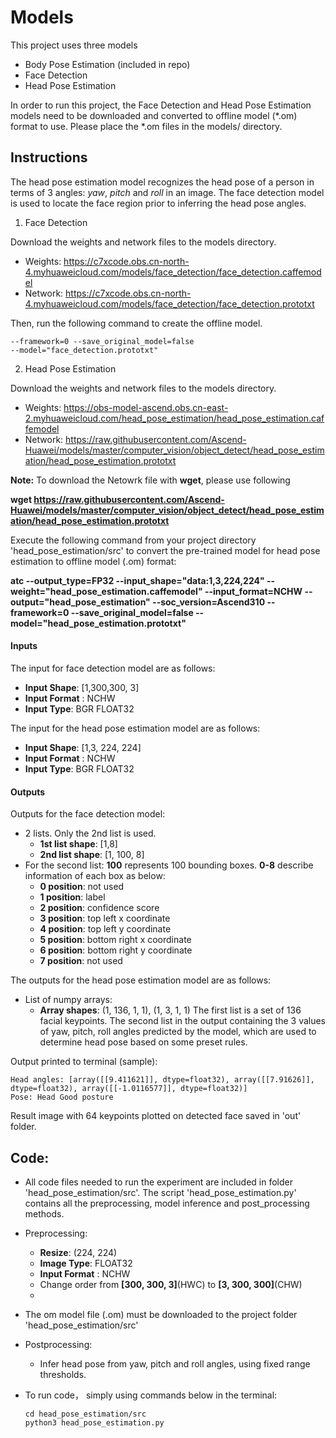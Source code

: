 # Models
This project uses three models
- Body Pose Estimation (included in repo)
- Face Detection 
- Head Pose Estimation


In order to run this project, the Face Detection and Head Pose Estimation models need to be downloaded and converted to offline model (*.om) format to use. Please place the *.om files in the models/ directory. 


## Instructions 

The head pose estimation model recognizes the head pose of a person in terms of 3 angles: *yaw*, *pitch* and *roll* in an image. The face detection model is used to locate the face region prior to inferring the head pose angles.


1. Face Detection


Download the weights and network files to the models directory.

- Weights: https://c7xcode.obs.cn-north-4.myhuaweicloud.com/models/face_detection/face_detection.caffemodel
- Network: https://c7xcode.obs.cn-north-4.myhuaweicloud.com/models/face_detection/face_detection.prototxt

 Then, run the following command to create the offline model. 

```atc --output_type=FP32 --input_shape="data:1,3,300,300" --weight="face_detection.caffemodel" --input_format=NCHW --output="face_detection" --soc_version=Ascend310 
--framework=0 --save_original_model=false 
--model="face_detection.prototxt"
```


2. Head Pose Estimation

Download the weights and network files to the models directory.

- Weights:
https://obs-model-ascend.obs.cn-east-2.myhuaweicloud.com/head_pose_estimation/head_pose_estimation.caffemodel
- Network: https://raw.githubusercontent.com/Ascend-Huawei/models/master/computer_vision/object_detect/head_pose_estimation/head_pose_estimation.prototxt

**Note:** To download the Netowrk file with **wget**, please use following

**wget https://raw.githubusercontent.com/Ascend-Huawei/models/master/computer_vision/object_detect/head_pose_estimation/head_pose_estimation.prototxt**

Execute the following command from your project directory 'head_pose_estimation/src' to convert the pre-trained model for head pose estimation to offline model (.om) format:

**atc --output_type=FP32 --input_shape="data:1,3,224,224" --weight="head_pose_estimation.caffemodel" --input_format=NCHW --output="head_pose_estimation"
--soc_version=Ascend310 --framework=0 --save_original_model=false --model="head_pose_estimation.prototxt"**


#### Inputs
The input for face detection model are as follows:
- **Input Shape**: [1,300,300, 3]
- **Input Format** : NCHW
- **Input Type**: BGR FLOAT32

The input for the head pose estimation model are as follows:
- **Input Shape**: [1,3, 224, 224]
- **Input Format** : NCHW
- **Input Type**: BGR FLOAT32

#### Outputs

Outputs for the face detection model:

- 2 lists. Only the 2nd list is used.
  - **1st list shape**: [1,8]
  - **2nd list shape**: [1, 100, 8]
- For the second list: **100** represents 100 bounding boxes. **0-8** describe information of each box as below:
  - **0 position**: not used
  - **1 position**: label
  - **2 position**: confidence score
  - **3 position**: top left x coordinate
  - **4 position**: top left y coordinate
  - **5 position**: bottom right x coordinate
  - **6 position**: bottom right y coordinate
  - **7 position**: not used
  
The outputs for the head pose estimation model are as follows:
- List of numpy arrays: 
  - **Array shapes**: (1, 136, 1, 1), (1, 3, 1, 1)
The first list is a set of 136 facial keypoints. The second list in the output containing the 3 values of yaw, pitch, roll angles predicted by the model, which are used to determine head pose based on some preset rules.

Output printed to terminal (sample):
```
Head angles: [array([[9.411621]], dtype=float32), array([[7.91626]], dtype=float32), array([[-1.0116577]], dtype=float32)]
Pose: Head Good posture
```
Result image with 64 keypoints plotted on detected face saved in 'out' folder.

  
## Code:

  - All code files needed to run the experiment are included in folder 'head_pose_estimation/src'. The script 'head_pose_estimation.py' contains all the preprocessing, model inference and post_processing methods. 
  - Preprocessing: 
    - **Resize**: (224, 224)
    - **Image Type**: FLOAT32
    - **Input Format** : NCHW
    - Change order from **[300, 300, 3]**(HWC) to **[3, 300, 300]**(CHW)
    - 
  - The om model file (.om) must be downloaded to the project folder 'head_pose_estimation/src'
 
  - Postprocessing:
    - Infer head pose from yaw, pitch and roll angles, using fixed range thresholds.

    
  - To run code， simply using commands below in the terminal:
  
    ``` 
    cd head_pose_estimation/src
    python3 head_pose_estimation.py 
    ``` 












  













